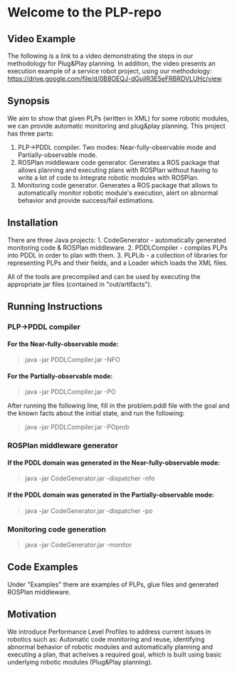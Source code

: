 # Welcome to the PLP-repo

## Video Example
The following is a link to a video demonstrating the steps in our methodology for Plug&Play planning. In addition, the video presents an execution example of a service robot project, using our methodology:
https://drive.google.com/file/d/0B8OEQJ-dGujlR3E5eFRBRDVLUHc/view

## Synopsis
We aim to show that given PLPs (written in XML) for some robotic modules, we can provide automatic monitoring and plug&play planning.
This project has three parts:
1. PLP->PDDL compiler. Two modes: Near-fully-observable mode and Partially-observable mode.
2. ROSPlan middleware code generator. Generates a ROS package that allows planning and executing plans with ROSPlan without having to write a lot of code to integrate robotic modules with ROSPlan.
3. Monitoring code generator. Generates a ROS package that allows to automatically monitor robotic module's execution, alert on abnormal behavior and provide success/fail estimations.

## Installation

There are three Java projects: 1. CodeGenerator - automatically generated monitoring code & ROSPlan middleware. 2. PDDLCompiler - compiles PLPs into PDDL in order to plan with them. 3. PLPLib - a collection of libraries for representing PLPs and their fields, and a Loader which loads the XML files.

All of the tools are precompiled and can be used by executing the appropriate jar files (contained in "out/artifacts").

## Running Instructions

### PLP->PDDL compiler 

#### For the Near-fully-observable mode:
> java -jar PDDLCompiler.jar -NFO <plp-folder-path>

#### For the Partially-observable mode:
> java -jar PDDLCompiler.jar -PO <plp-folder-path>

After running the following line, fill in the problem.pddl file with the goal and the known facts about the initial state, and run the following:

> java -jar PDDLCompiler.jar -POprob <plp-folder-path>

### ROSPlan middleware generator

#### If the PDDL domain was generated in the Near-fully-observable mode:
> java -jar CodeGenerator.jar -dispatcher -nfo <plp-folder-path> <pddl-domain-path>

#### If the PDDL domain was generated in the Partially-observable mode:
> java -jar CodeGenerator.jar -dispatcher -po <plp-folder-path> <pddl-domain-path>

### Monitoring code generation

> java -jar CodeGenerator.jar -monitor <plp-folder-path>

## Code Examples

Under "Examples" there are examples of PLPs, glue files and generated ROSPlan middleware.

## Motivation

We introduce Performance Level Profiles to address current issues in robotics such as: Automatic code monitoring and reuse, identifying abnormal behavior of robotic modules and  automatically planning and executing a plan, that acheives a required goal, which is built using basic underlying robotic modules (Plug&Play planning).

